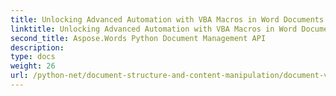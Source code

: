 ```yaml
---
title: Unlocking Advanced Automation with VBA Macros in Word Documents
linktitle: Unlocking Advanced Automation with VBA Macros in Word Documents
second_title: Aspose.Words Python Document Management API
description: 
type: docs
weight: 26
url: /python-net/document-structure-and-content-manipulation/document-vba-macros/
---
```

